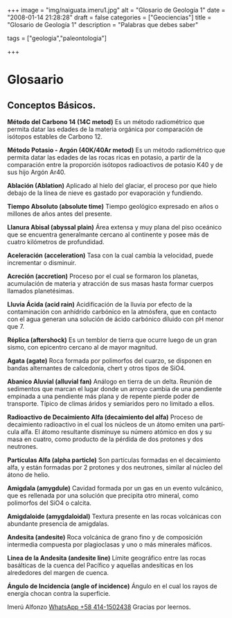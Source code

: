 +++
image = "img/naiguata.imeru1.jpg" 
alt = "Glosario de Geologí­a 1" 
date = "2008-01-14 21:28:28"
draft = false 
categories = ["Geociencias"]
title = "Glosario de Geologí­a 1" 
description = "Palabras que debes saber" 

tags = ["geologia","paleontologia"]

+++
# Glosaario
## Conceptos Básicos.

**Método del Carbono 14 (14C metod)**
Es un método radiométrico que permita datar las edades de la materia orgánica por comparación de isótopos estables de Carbono 12. 

**Método Potasio - Argón (40K/40Ar metod)**
Es un método radiométrico que permita datar las edades de las rocas ricas en potasio, a partir de la comparación entre la proporción isótopos radioactivos de potasio K40 y de sus hijo Argón Ar40.

**Ablación (Ablation)**
Aplicado al hielo del glaciar, el proceso por que hielo debajo de la lí­nea de nieve es gastado por evaporación y fundiendo. 

**Tiempo Absoluto (absolute time)**
Tiempo geológico expresado en años o millones de años antes del presente. 

**Llanura Abisal (abyssal plain)**
Área extensa y muy plana del piso oceánico que se encuentra generalmante cercano al continente y posee más de cuatro kilómetros de profundidad.

**Aceleración (acceleration)**
Tasa con la cual cambia la velocidad, puede incrementar o disminuir.

**Acreción (accretion)**
Proceso por el cual se formaron los planetas, acumulación de materia y atracción de sus masas hasta formar cuerpos llamados planetésimas.

**Lluvia Ácida (acid rain)**
Acidificación de la lluvia por efecto de la contaminación con anhí­drido carbónico en la atmósfera, que en contacto con el agua generan una solución de ácido carbónico diluido con pH menor que 7.

**Réplica (aftershock)**
Es un temblor de tierra que ocurre luego de un gran sismo, con epicentro cercano al de mayor magnitud.

**Agata (agate)**
Roca formada por polimorfos del cuarzo, se disponen en bandas alternantes de calcedonia, chert y otros tipos de SiO4.

**Abanico Aluvial (alluvial fan)**
Análogo en  tierra de un delta. Reunión de sedimentos que marcan el lugar donde un arroyo cambia de una pendiente empinada a una pendiente más plana y de repente pierde poder de transporte. Tí­pico de climas áridos y semiaridos pero no limitado a ellos. 

**Radioactivo de Decaimiento Alfa (decaimiento del alfa)** 
Proceso de decaimiento radioactivo in el cual los núcleos de un átomo emiten una partí­cula alfa. El átomo resultante disminuye su número atómico en dos y su masa en cuatro, como producto de la pérdida de dos protones y dos neutrones. 

**Partí­culas Alfa (alpha particle)**
Son partí­culas formadas en el decaimiento alfa, y están formadas por 2 protones y dos neutrones, similar al núcleo del átono de helio.

**Amigdala (amygdule)**
Cavidad formada por un gas en un evento vulcánico, que es rellenada por una solución que precipita otro mineral, como polimorfos del SiO4 o calcita.

**Amigdaloide (amygdaloidal)**
 Textura presente en las rocas volcánicas con abundante presencia de amigdalas.

**Andesita (andesite)**
Roca volcánica de grano fino y de composición intermedia compuesta por plagioclasas y uno o más minerales máficos. 

**Linea de la Andesita (andesite line)**
Lí­mite geográfico entre las rocas  basálticas de la cuenca del Pací­fico y aquellas  andesí­ticas en los alrededores del margen de cuenca. 

**Ángulo de Incidencia (angle of incidence)**
Ángulo en el cual los rayos de energí­a chocan contra la superficie.


Imerú Alfonzo [WhatsApp +58 414-1502438](https://wa.me/584141502438)
Gracias por leernos.
